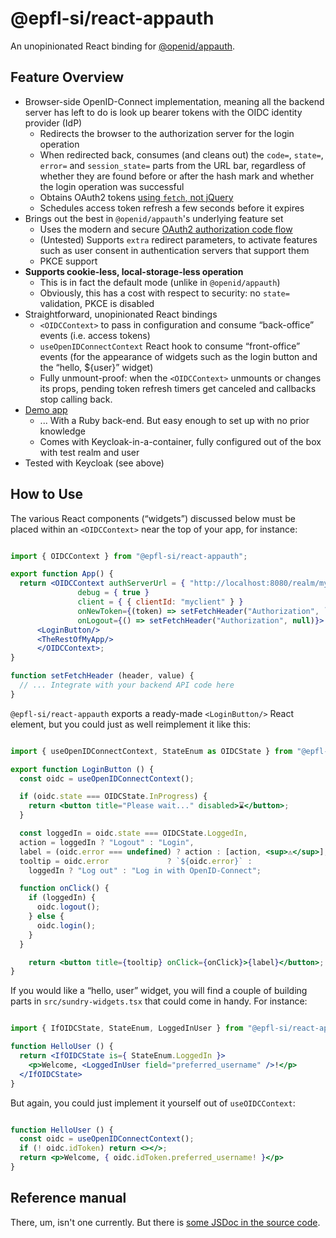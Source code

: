 # @epfl-si/react-appauth

An unopinionated React binding for [@openid/appauth](https://www.npmjs.com/package/@openid/appauth).

## Feature Overview

- Browser-side OpenID-Connect implementation, meaning all the backend server has left to do is look up bearer tokens with the OIDC identity provider (IdP)
  - Redirects the browser to the authorization server for the login operation
  - When redirected back, consumes (and cleans out) the `code=`, `state=`, `error=` and `session_state=` parts from the URL bar, regardless of whether they are found before or after the hash mark and whether the login operation was successful
  - Obtains OAuth2 tokens [using `fetch`, not jQuery](https://github.com/openid/AppAuth-JS/issues/191#issuecomment-944210147)
  - Schedules access token refresh a few seconds before it expires
- Brings out the best in `@openid/appauth`'s underlying feature set
  - Uses the modern and secure [OAuth2 authorization code flow](https://darutk.medium.com/diagrams-of-all-the-openid-connect-flows-6968e3990660)
  - (Untested) Supports `extra` redirect parameters, to activate features such as user consent in authentication servers that support them
  - PKCE support
- **Supports cookie-less, local-storage-less operation**
  - This is in fact the default mode (unlike in `@openid/appauth`)
  - Obviously, this has a cost with respect to security: no `state=` validation, PKCE is disabled
- Straightforward, unopinionated React bindings
  - `<OIDCContext>` to pass in configuration and consume “back-office” events (i.e. access tokens)
  - `useOpenIDConnectContext` React hook to consume “front-office” events (for the appearance of widgets such as the login button and the “hello, ${user}” widget)
  - Fully unmount-proof: when the `<OIDCContext>` unmounts or changes its props, pending token refresh timers get canceled and callbacks stop calling back.
- [Demo app](https://github.com/epfl-si/rails.starterkit)
  - ... With a Ruby back-end. But easy enough to set up with no prior knowledge
  - Comes with Keycloak-in-a-container, fully configured out of the box with test realm and user
- Tested with Keycloak (see above)

## How to Use

The various React components (“widgets”) discussed below must be placed within an `<OIDCContext>` near the top of your app, for instance:

```jsx

import { OIDCContext } from "@epfl-si/react-appauth";

export function App() {
  return <OIDCContext authServerUrl = { "http://localhost:8080/realm/myrealm/" }
               debug = { true }
               client = { { clientId: "myclient" } }
               onNewToken={(token) => setFetchHeader("Authorization", `Bearer ${token}`)}
               onLogout={() => setFetchHeader("Authorization", null)}>
      <LoginButton/>
      <TheRestOfMyApp/>
      </OIDCContext>;
}

function setFetchHeader (header, value) {
  // ... Integrate with your backend API code here
}

```

`@epfl-si/react-appauth` exports a ready-made `<LoginButton/>` React element, but you could just as well reimplement it like this:

```jsx

import { useOpenIDConnectContext, StateEnum as OIDCState } from "@epfl-si/react-appauth";

export function LoginButton () {
  const oidc = useOpenIDConnectContext();

  if (oidc.state === OIDCState.InProgress) {
    return <button title="Please wait..." disabled>⌛</button>;
  }

  const loggedIn = oidc.state === OIDCState.LoggedIn,
  action = loggedIn ? "Logout" : "Login",
  label = (oidc.error === undefined) ? action : [action, <sup>⚠</sup>],
  tooltip = oidc.error             ? `${oidc.error}` :
    loggedIn ? "Log out" : "Log in with OpenID-Connect";

  function onClick() {
    if (loggedIn) {
      oidc.logout();
    } else {
      oidc.login();
    }
  }

    return <button title={tooltip} onClick={onClick}>{label}</button>;
}

```

If you would like a “hello, user” widget, you will find a couple of building parts in `src/sundry-widgets.tsx` that could come in handy. For instance:

```jsx

import { IfOIDCState, StateEnum, LoggedInUser } from "@epfl-si/react-appauth";

function HelloUser () {
  return <IfOIDCState is={ StateEnum.LoggedIn }>
    <p>Welcome, <LoggedInUser field="preferred_username" />!</p>
  </IfOIDCState>
}

```

But again, you could just implement it yourself out of `useOIDCContext`:

```jsx

function HelloUser () {
  const oidc = useOpenIDConnectContext();
  if (! oidc.idToken) return <></>;
  return <p>Welcome, { oidc.idToken.preferred_username! }</p>
}

```

## Reference manual

There, um, isn't one currently. But there is [some JSDoc in the source code](https://github.com/epfl-si/react-npm-modules/blob/master/react-appauth/src/OpenIDConnect.tsx).
